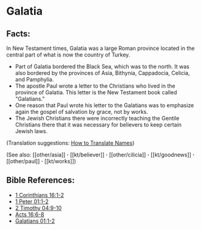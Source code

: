 # Galatia #

## Facts: ##

In New Testament times, Galatia was a large Roman province located in the central part of what is now the country of Turkey.

* Part of Galatia bordered the Black Sea, which was to the north. It was also bordered by the provinces of Asia, Bithynia, Cappadocia, Celicia, and Pamphylia.
* The apostle Paul wrote a letter to the Christians who lived in the province of Galatia. This letter is the New Testament book called "Galatians."
* One reason that Paul wrote his letter to the Galatians was to emphasize again the gospel of salvation by grace, not by works.
* The Jewish Christians there were incorrectly teaching the Gentile Christians there that it was necessary for believers to keep certain Jewish laws.

(Translation suggestions: [How to Translate Names](en/ta-vol1/translate/man/translate-names))

(See also: [[other/asia]] **·** [[kt/believer]] **·** [[other/cilicia]] **·** [[kt/goodnews]] **·** [[other/paul]] **·** [[kt/works]])

## Bible References: ##

* [1 Corinthians 16:1-2](en/tn/1co/help/16/01)
* [1 Peter 01:1-2](en/tn/1pe/help/01/01)
* [2 Timothy 04:9-10](en/tn/2ti/help/04/09)
* [Acts 16:6-8](en/tn/act/help/16/06)
* [Galatians 01:1-2](en/tn/gal/help/01/01)
